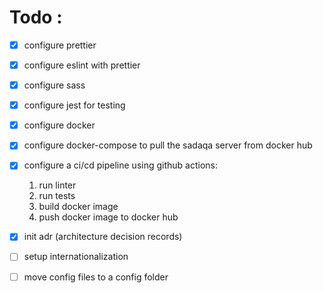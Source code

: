 # Todo :

- [x] configure prettier
- [x] configure eslint with prettier
- [x] configure sass
- [x] configure jest for testing
- [x] configure docker
- [x] configure docker-compose to pull the sadaqa server from docker hub
- [x] configure a ci/cd pipeline using github actions:
  1. run linter
  2. run tests
  3. build docker image
  4. push docker image to docker hub

- [x] init adr (architecture decision records)
- [ ] setup internationalization
- [ ] move config files to a config folder